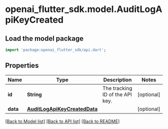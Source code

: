 # openai_flutter_sdk.model.AuditLogApiKeyCreated

## Load the model package
```dart
import 'package:openai_flutter_sdk/api.dart';
```

## Properties
Name | Type | Description | Notes
------------ | ------------- | ------------- | -------------
**id** | **String** | The tracking ID of the API key. | [optional] 
**data** | [**AuditLogApiKeyCreatedData**](AuditLogApiKeyCreatedData.md) |  | [optional] 

[[Back to Model list]](../README.md#documentation-for-models) [[Back to API list]](../README.md#documentation-for-api-endpoints) [[Back to README]](../README.md)


